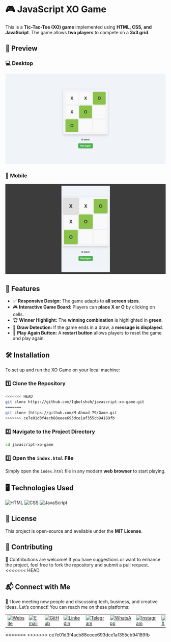 # 🎮 JavaScript XO Game

This is a **Tic-Tac-Toe (XO) game** implemented using **HTML, CSS, and JavaScript**. The game allows **two players** to compete on a **3x3 grid**.  

## 👀 Preview

### 💻 **Desktop**
![Desktop Preview](./src/images/desktop.png)

### 📱 **Mobile**
![Mobile Preview](./src/images/mobile.png)

## 🚀 Features 

- ✅ **Responsive Design:** The game adapts to **all screen sizes**.
- 🎮 **Interactive Game Board:** Players can **place X or O** by clicking on cells.
- 🏆 **Winner Highlight:** The **winning combination** is highlighted in **green**.
- 🤝 **Draw Detection:** If the game ends in a draw, a **message is displayed**.
- 🔄 **Play Again Button:** A **restart button** allows players to reset the game and play again.

## 🛠️ Installation  

To set up and run the XO Game on your local machine:  

### 1️⃣ **Clone the Repository**  
```bash
<<<<<<< HEAD
git clone https://github.com/Iqbolshoh/javascript-xo-game.git
=======
git clone [https://github.com/M-Ahmad-79/Game.git
>>>>>>> ce7e01d3f4acb88eeee693dce1af355cb94189fb
```
### 2️⃣ **Navigate to the Project Directory**  
```bash
cd javascript-xo-game
```
### 3️⃣ **Open the `index.html` File**  
Simply open the `index.html` file in any modern **web browser** to start playing.  

## 🖥 Technologies Used
![HTML](https://img.shields.io/badge/HTML-%23E34F26.svg?style=for-the-badge&logo=html5&logoColor=white)
![CSS](https://img.shields.io/badge/CSS-%231572B6.svg?style=for-the-badge&logo=css3&logoColor=white)
![JavaScript](https://img.shields.io/badge/JavaScript-%23F7DF1C.svg?style=for-the-badge&logo=javascript&logoColor=black)

## 📜 License
This project is open-source and available under the **MIT License**.

## 🤝 Contributing  
🎯 Contributions are welcome! If you have suggestions or want to enhance the project, feel free to fork the repository and submit a pull request.
<<<<<<< HEAD

## 📬 Connect with Me  
💬 I love meeting new people and discussing tech, business, and creative ideas. Let’s connect! You can reach me on these platforms:

<div align="center">
  <table>
    <tr>
      <td>
        <a href="https://iqbolshoh.uz" target="_blank">
          <img src="https://img.icons8.com/color/48/domain.png" 
               height="40" width="40" alt="Website" title="Website" />
        </a>
      </td>
      <td>
        <a href="mailto:iilhomjonov777@gmail.com" target="_blank">
          <img src="https://github.com/gayanvoice/github-active-users-monitor/blob/master/public/images/icons/gmail.svg"
               height="40" width="40" alt="Email" title="Email" />
        </a>
      </td>
      <td>
        <a href="https://github.com/iqbolshoh" target="_blank">
          <img src="https://raw.githubusercontent.com/rahuldkjain/github-profile-readme-generator/master/src/images/icons/Social/github.svg"
               height="40" width="40" alt="GitHub" title="GitHub" />
        </a>
      </td>
      <td>
        <a href="https://www.linkedin.com/in/iqbolshoh/" target="_blank">
          <img src="https://github.com/gayanvoice/github-active-users-monitor/blob/master/public/images/icons/linkedin.svg"
               height="40" width="40" alt="LinkedIn" title="LinkedIn" />
        </a>
      </td>
      <td>
        <a href="https://t.me/iqbolshoh_777" target="_blank">
          <img src="https://github.com/gayanvoice/github-active-users-monitor/blob/master/public/images/icons/telegram.svg"
               height="40" width="40" alt="Telegram" title="Telegram" />
        </a>
      </td>
      <td>
        <a href="https://wa.me/998997799333" target="_blank">
          <img src="https://github.com/gayanvoice/github-active-users-monitor/blob/master/public/images/icons/whatsapp.svg"
               height="40" width="40" alt="WhatsApp" title="WhatsApp" />
        </a>
      </td>
      <td>
        <a href="https://instagram.com/iqbolshoh_777" target="_blank">
          <img src="https://raw.githubusercontent.com/rahuldkjain/github-profile-readme-generator/master/src/images/icons/Social/instagram.svg"
               height="40" width="40" alt="Instagram" title="Instagram" />
        </a>
      </td>
      <td>
        <a href="https://x.com/iqbolshoh_777" target="_blank">
          <img src="https://img.shields.io/badge/X-000000?style=for-the-badge&logo=x&logoColor=white"
               height="40" width="40" alt="X" title="X (Twitter)" />
        </a>
      </td>
      <td>
        <a href="https://www.youtube.com/@Iqbolshoh_777" target="_blank">
          <img src="https://raw.githubusercontent.com/rahuldkjain/github-profile-readme-generator/master/src/images/icons/Social/youtube.svg"
               height="40" width="40" alt="YouTube" title="YouTube" />
        </a>
      </td>
    </tr>
  </table>
</div>
=======
>>>>>>> ce7e01d3f4acb88eeee693dce1af355cb94189fb
